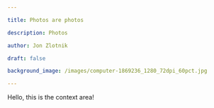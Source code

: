 ```yaml
---

title: Photos are photos

description: Photos

author: Jon Zlotnik

draft: false

background_image: /images/computer-1869236_1280_72dpi_60pct.jpg

---
```


Hello, this is the context area!
